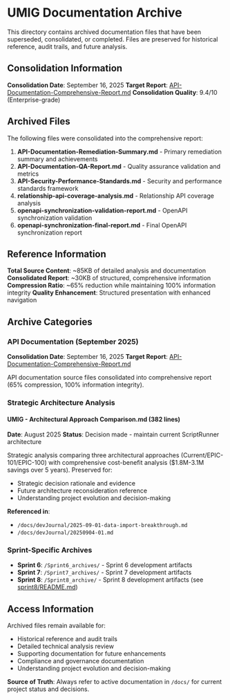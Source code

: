 # UMIG Documentation Archive

This directory contains archived documentation files that have been superseded, consolidated, or completed. Files are preserved for historical reference, audit trails, and future analysis.

## Consolidation Information

**Consolidation Date**: September 16, 2025
**Target Report**: [API-Documentation-Comprehensive-Report.md](../API-Documentation-Comprehensive-Report.md)
**Consolidation Quality**: 9.4/10 (Enterprise-grade)

## Archived Files

The following files were consolidated into the comprehensive report:

1. **API-Documentation-Remediation-Summary.md** - Primary remediation summary and achievements
2. **API-Documentation-QA-Report.md** - Quality assurance validation and metrics
3. **API-Security-Performance-Standards.md** - Security and performance standards framework
4. **relationship-api-coverage-analysis.md** - Relationship API coverage analysis
5. **openapi-synchronization-validation-report.md** - OpenAPI synchronization validation
6. **openapi-synchronization-final-report.md** - Final OpenAPI synchronization report

## Reference Information

**Total Source Content**: ~85KB of detailed analysis and documentation
**Consolidated Report**: ~30KB of structured, comprehensive information
**Compression Ratio**: ~65% reduction while maintaining 100% information integrity
**Quality Enhancement**: Structured presentation with enhanced navigation

## Archive Categories

### API Documentation (September 2025)

**Consolidation Date**: September 16, 2025
**Target Report**: [API-Documentation-Comprehensive-Report.md](Sprint8_archive/API-Documentation-Comprehensive-Report-20251008.md)

API documentation source files consolidated into comprehensive report (65% compression, 100% information integrity).

### Strategic Architecture Analysis

#### UMIG - Architectural Approach Comparison.md (382 lines)

**Date**: August 2025
**Status**: Decision made - maintain current ScriptRunner architecture

Strategic analysis comparing three architectural approaches (Current/EPIC-101/EPIC-100) with comprehensive cost-benefit analysis ($1.8M-3.1M savings over 5 years). Preserved for:

- Strategic decision rationale and evidence
- Future architecture reconsideration reference
- Understanding project evolution and decision-making

**Referenced in**:

- `/docs/devJournal/2025-09-01-data-import-breakthrough.md`
- `/docs/devJournal/20250904-01.md`

### Sprint-Specific Archives

- **Sprint 6**: `/Sprint6_archives/` - Sprint 6 development artifacts
- **Sprint 7**: `/Sprint7_archives/` - Sprint 7 development artifacts
- **Sprint 8**: `/Sprint8_archive/` - Sprint 8 development artifacts (see [sprint8/README.md](sprint8/README.md))

## Access Information

Archived files remain available for:

- Historical reference and audit trails
- Detailed technical analysis review
- Supporting documentation for future enhancements
- Compliance and governance documentation
- Understanding project evolution and decision-making

**Source of Truth**: Always refer to active documentation in `/docs/` for current project status and decisions.
